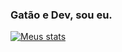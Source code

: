### Gatão e Dev, sou eu.
[![Meus stats](https://github-readme-stats.vercel.app/api?username=SrBalbucio&show_icons=true&theme=highcontrast)](https://github.com/SrBalbucio/SrBalbucio)
<!--
**SrBalbucio/SrBalbucio** is a ✨ _special_ ✨ repository because its `README.md` (this file) appears on your GitHub profile.

Here are some ideas to get you started:

- 🔭 I’m currently working on ...
- 🌱 I’m currently learning ...
- 👯 I’m looking to collaborate on ...
- 🤔 I’m looking for help with ...
- 💬 Ask me about ...
- 📫 How to reach me: ...
- 😄 Pronouns: ...
- ⚡ Fun fact: ...
-->
